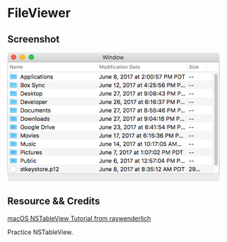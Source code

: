 # FileViewer

## Screenshot

![](fileviewer.png)


## Resource && Credits

[macOS NSTableView Tutorial from raywenderlich](https://www.raywenderlich.com/143828/macos-nstableview-tutorial)


Practice NSTableView.

